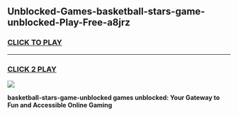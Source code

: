 
## Unblocked-Games-basketball-stars-game-unblocked-Play-Free-a8jrz
<h3>
<a href="https://premium76.site?title=basketball-stars-game-unblocked&ref=20M">CLICK TO PLAY</a></h3>
<hr>

<h3>
<a href="https://premium76.site?title=basketball-stars-game-unblocked&ref=20M">CLICK 2 PLAY</a>
  
</h3>

<a href="https://premium76.site?title=basketball-stars-game-unblocked&ref=19M"><img src="https://clearcache.store/games.png"></a>


**basketball-stars-game-unblocked games unblocked: Your Gateway to Fun and Accessible Online Gaming**
